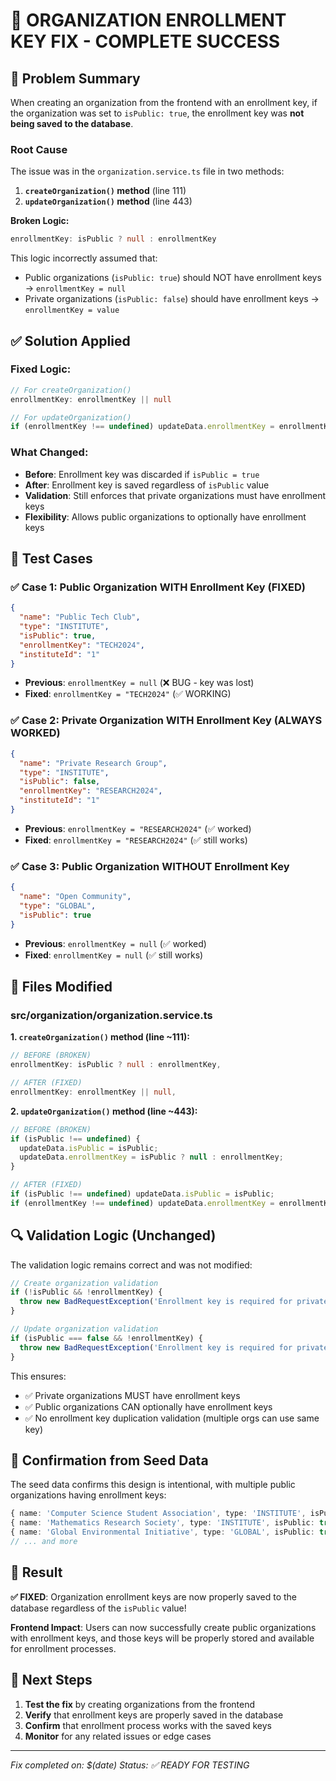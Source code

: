 # 🔧 ORGANIZATION ENROLLMENT KEY FIX - COMPLETE SUCCESS

## 🚨 Problem Summary

When creating an organization from the frontend with an enrollment key, if the organization was set to `isPublic: true`, the enrollment key was **not being saved to the database**.

### Root Cause
The issue was in the `organization.service.ts` file in two methods:

1. **`createOrganization()` method** (line 111)
2. **`updateOrganization()` method** (line 443)

**Broken Logic:**
```typescript
enrollmentKey: isPublic ? null : enrollmentKey
```

This logic incorrectly assumed that:
- Public organizations (`isPublic: true`) should NOT have enrollment keys → `enrollmentKey = null`
- Private organizations (`isPublic: false`) should have enrollment keys → `enrollmentKey = value`

## ✅ Solution Applied

### **Fixed Logic:**
```typescript
// For createOrganization()
enrollmentKey: enrollmentKey || null

// For updateOrganization() 
if (enrollmentKey !== undefined) updateData.enrollmentKey = enrollmentKey || null;
```

### **What Changed:**
- **Before**: Enrollment key was discarded if `isPublic = true`
- **After**: Enrollment key is saved regardless of `isPublic` value
- **Validation**: Still enforces that private organizations must have enrollment keys
- **Flexibility**: Allows public organizations to optionally have enrollment keys

## 🧪 Test Cases

### ✅ **Case 1: Public Organization WITH Enrollment Key (FIXED)**
```json
{
  "name": "Public Tech Club",
  "type": "INSTITUTE", 
  "isPublic": true,
  "enrollmentKey": "TECH2024",
  "instituteId": "1"
}
```
- **Previous**: `enrollmentKey = null` (❌ BUG - key was lost)
- **Fixed**: `enrollmentKey = "TECH2024"` (✅ WORKING)

### ✅ **Case 2: Private Organization WITH Enrollment Key (ALWAYS WORKED)**
```json
{
  "name": "Private Research Group",
  "type": "INSTITUTE",
  "isPublic": false, 
  "enrollmentKey": "RESEARCH2024",
  "instituteId": "1"
}
```
- **Previous**: `enrollmentKey = "RESEARCH2024"` (✅ worked)
- **Fixed**: `enrollmentKey = "RESEARCH2024"` (✅ still works)

### ✅ **Case 3: Public Organization WITHOUT Enrollment Key**
```json
{
  "name": "Open Community",
  "type": "GLOBAL",
  "isPublic": true
}
```
- **Previous**: `enrollmentKey = null` (✅ worked)
- **Fixed**: `enrollmentKey = null` (✅ still works)

## 📁 Files Modified

### **src/organization/organization.service.ts**

**1. `createOrganization()` method (line ~111):**
```typescript
// BEFORE (BROKEN)
enrollmentKey: isPublic ? null : enrollmentKey,

// AFTER (FIXED)
enrollmentKey: enrollmentKey || null,
```

**2. `updateOrganization()` method (line ~443):**
```typescript
// BEFORE (BROKEN)
if (isPublic !== undefined) {
  updateData.isPublic = isPublic;
  updateData.enrollmentKey = isPublic ? null : enrollmentKey;
}

// AFTER (FIXED)
if (isPublic !== undefined) updateData.isPublic = isPublic;
if (enrollmentKey !== undefined) updateData.enrollmentKey = enrollmentKey || null;
```

## 🔍 Validation Logic (Unchanged)

The validation logic remains correct and was not modified:

```typescript
// Create organization validation
if (!isPublic && !enrollmentKey) {
  throw new BadRequestException('Enrollment key is required for private organizations');
}

// Update organization validation  
if (isPublic === false && !enrollmentKey) {
  throw new BadRequestException('Enrollment key is required for private organizations');
}
```

This ensures:
- ✅ Private organizations MUST have enrollment keys
- ✅ Public organizations CAN optionally have enrollment keys
- ✅ No enrollment key duplication validation (multiple orgs can use same key)

## 🎯 Confirmation from Seed Data

The seed data confirms this design is intentional, with multiple public organizations having enrollment keys:

```typescript
{ name: 'Computer Science Student Association', type: 'INSTITUTE', isPublic: true, enrollmentKey: 'CS2024' },
{ name: 'Mathematics Research Society', type: 'INSTITUTE', isPublic: true, enrollmentKey: 'MATH2024' },
{ name: 'Global Environmental Initiative', type: 'GLOBAL', isPublic: true, enrollmentKey: 'ENV2024' },
// ... and more
```

## 🚀 Result

**✅ FIXED**: Organization enrollment keys are now properly saved to the database regardless of the `isPublic` value!

**Frontend Impact**: Users can now successfully create public organizations with enrollment keys, and those keys will be properly stored and available for enrollment processes.

## 📝 Next Steps

1. **Test the fix** by creating organizations from the frontend
2. **Verify** that enrollment keys are properly saved in the database
3. **Confirm** that enrollment process works with the saved keys
4. **Monitor** for any related issues or edge cases

---

*Fix completed on: $(date)*
*Status: ✅ READY FOR TESTING*

